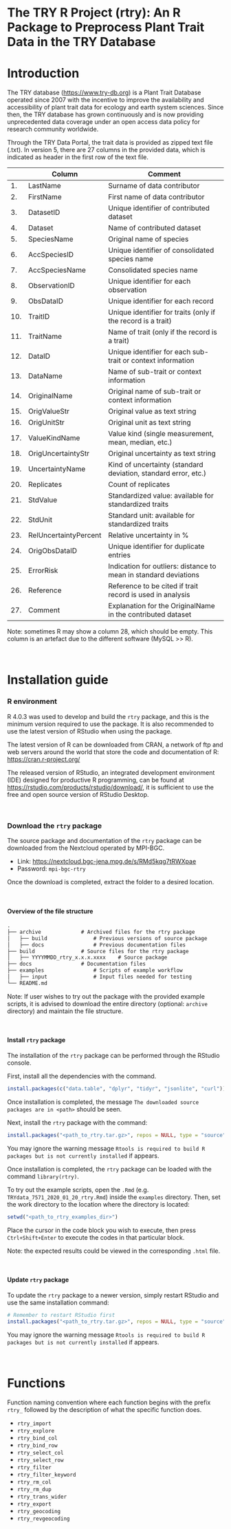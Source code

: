 # The TRY R Project (rtry): An R Package to Preprocess Plant Trait Data in the TRY Database

# <a name="introduction">Introduction

The TRY database (https://www.try-db.org) is a Plant Trait Database operated since 2007 with the incentive to improve the availability and accessibility of plant trait data for ecology and earth system sciences. Since then, the TRY database has grown continuously and is now providing unprecedented data coverage under an open access data policy for research community worldwide.

Through the TRY Data Portal, the trait data is provided as zipped text file (.txt). In version 5, there are 27 columns in the provided data, which is indicated as header in the first row of the text file.


|      | Column                | Comment                                                      |
| ---- | --------------------- | ------------------------------------------------------------ |
| 1.   | LastName              | Surname of data contributor                                  |
| 2.   | FirstName             | First name of data contributor                               |
| 3.   | DatasetID             | Unique identifier of contributed dataset                     |
| 4.   | Dataset               | Name of contributed dataset                                  |
| 5.   | SpeciesName           | Original name of species                                     |
| 6.   | AccSpeciesID          | Unique identifier of consolidated species name               |
| 7.   | AccSpeciesName        | Consolidated species name                                    |
| 8.   | ObservationID         | Unique identifier for each observation                       |
| 9.   | ObsDataID             | Unique identifier for each record                            |
| 10.  | TraitID               | Unique identifier for traits (only if the record is a trait) |
| 11.  | TraitName             | Name of trait (only if the record is a trait)                |
| 12.  | DataID                | Unique identifier for each sub-trait or context information  |
| 13.  | DataName              | Name of sub-trait or context information                     |
| 14.  | OriginalName          | Original name of sub-trait or context information            |
| 15.  | OrigValueStr          | Original value as text string                                |
| 16.  | OrigUnitStr           | Original unit as text string                                 |
| 17.  | ValueKindName         | Value kind (single measurement, mean, median, etc.)          |
| 18.  | OrigUncertaintyStr    | Original uncertainty as text string                          |
| 19.  | UncertaintyName       | Kind of uncertainty (standard deviation, standard error, etc.) |
| 20.  | Replicates            | Count of replicates                                          |
| 21.  | StdValue              | Standardized value: available for standardized traits        |
| 22.  | StdUnit               | Standard unit: available for standardized traits             |
| 23.  | RelUncertaintyPercent | Relative uncertainty in %                                    |
| 24.  | OrigObsDataID         | Unique identifier for duplicate entries                      |
| 25.  | ErrorRisk             | Indication for outliers: distance to mean in standard deviations |
| 26.  | Reference             | Reference to be cited if trait record is used in analysis    |
| 27.  | Comment               | Explanation for the OriginalName in the contributed dataset  |

Note: sometimes R may show a column 28, which should be empty. This column is an artefact due to the different software (MySQL >> R).

<br>

# <a name="installation">Installation guide

### R environment

R 4.0.3 was used to develop and build the `rtry` package, and this is the minimum version required to use the package. It is also recommended to use the latest version of RStudio when using the package.

The latest version of R can be downloaded from CRAN, a network of ftp and web servers around the world that store the code and documentation of R: https://cran.r-project.org/

The released version of RStudio, an integrated development environment (IDE) designed for productive R programming, can be found at https://rstudio.com/products/rstudio/download/, it is sufficient to use the free and open source version of RStudio Desktop.

<br>

### Download the `rtry` package

The source package and documentation of the `rtry` package can be downloaded from the Nextcloud operated by MPI-BGC.

- Link: https://nextcloud.bgc-jena.mpg.de/s/RMd5kqg7tRWXpae
- Password: `mpi-bgc-rtry`

Once the download is completed, extract the folder to a desired location.

<br>

#### Overview of the file structure

```markdown
.
├── archive				# Archived files for the rtry package
│   ├── build				# Previous versions of source package
│   ├── docs				# Previous documentation files
├── build				# Source files for the rtry package
│   ├── YYYYMMDD_rtry_x.x.x.xxxx	# Source package
├── docs				# Documentation files
├── examples				# Scripts of example workflow
│   ├── input				# Input files needed for testing
└── README.md
```

Note: If user wishes to try out the package with the provided example scripts, it is advised to download the entire directory (optional: `archive` directory) and maintain the file structure.

<br>

#### Install `rtry` package

The installation of the `rtry` package can be performed through the RStudio console.

First, install all the dependencies with the command.

```R
install.packages(c("data.table", "dplyr", "tidyr", "jsonlite", "curl"))
```

Once installation is completed, the message `The downloaded source packages are in <path>` should be seen.




Next, install the `rtry` package with the command:

```R
install.packages("<path_to_rtry.tar.gz>", repos = NULL, type = "source")
```

You may ignore the warning message `Rtools is required to build R packages but is not currently installed` if appears.



Once installation is completed, the `rtry` package can be loaded with the command `library(rtry)`.


To try out the example scripts, open the `.Rmd` (e.g. `TRYdata_7571_2020_01_20_rtry.Rmd`) inside the `examples` directory. Then, set the work directory to the location where the directory is located:

```R
setwd("<path_to_rtry_examples_dir>")
```

Place the cursor in the code block you wish to execute, then press `Ctrl+Shift+Enter` to execute the codes in that particular block.

Note: the expected results could be viewed in the corresponding `.html` file.

<br>

#### Update `rtry` package

To update the `rtry` package to a newer version, simply restart RStudio and use the same installation command:

```R
# Remember to restart RStudio first
install.packages("<path_to_rtry.tar.gz>", repos = NULL, type = "source")
```

You may ignore the warning message `Rtools is required to build R packages but is not currently installed` if appears.

<br>

# <a name="functions">Functions

Function naming convention where each function begins with the prefix ```rtry_``` followed by the description of what the specific function does.

- `rtry_import`
- `rtry_explore`
- `rtry_bind_col`
- `rtry_bind_row`
- `rtry_select_col`
- `rtry_select_row`
- `rtry_filter`
- `rtry_filter_keyword`
- `rtry_rm_col`
- `rtry_rm_dup`
- `rtry_trans_wider`
- `rtry_export`
- `rtry_geocoding`
- `rtry_revgeocoding`
